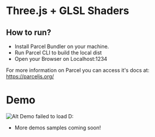# Three.js + GLSL Shaders

## How to run?

- Install Parcel Bundler on your machine. 
- Run Parcel CLI to build the local dist 
- Open your Browser on Localhost:1234

For more information on Parcel you can access it's docs at: https://parceljs.org/ 


# Demo 

![Alt Demo failed to load D:](https://github.com/iagokrt/glsl-laboratorie/tree/main/public/demo.gif)

- More demos samples coming soon! 


